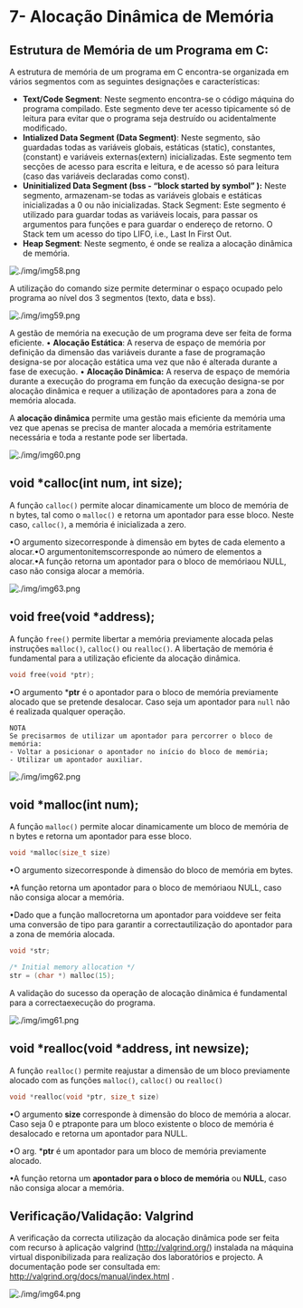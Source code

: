 # 7- Alocação Dinâmica de Memória

## Estrutura de Memória de um Programa em C:

A estrutura de memória de um programa em C encontra-se organizada em vários segmentos com as seguintes designações e características:

- **Text/Code Segment**: Neste segmento encontra-se o código máquina do programa compilado. Este segmento deve ter acesso tipicamente só de leitura para evitar que o programa seja destruído ou acidentalmente modificado.
- **Intialized Data Segment (Data Segment)**: Neste segmento, são guardadas todas as variáveis globais, estáticas (static), constantes, (constant) e variáveis externas(extern) inicializadas. Este segmento tem secções de acesso para escrita e leitura, e de acesso só para leitura (caso das variáveis declaradas como const).
- **Uninitialized Data Segment (bss - “block started by symbol” ):** Neste segmento, armazenam-se todas as variáveis globais e estáticas inicializadas a 0 ou não inicializadas.
Stack Segment: Este segmento é utilizado para guardar todas as variáveis locais, para passar os argumentos para funções e para guardar o endereço de retorno. O Stack tem um acesso do tipo LIFO, i.e., Last In First Out.
- **Heap Segment**: Neste segmento, é onde se realiza a alocação dinâmica de memória.

![./img/img58.png](./img/img58.png)

A utilização do comando size permite determinar o espaço ocupado pelo programa ao nível dos 3 segmentos (texto, data e bss).

![./img/img59.png](./img/img59.png)

A gestão de memória na execução de um programa deve ser feita de forma eficiente.
• **Alocação Estática**: A reserva de espaço de memória por definição da dimensão das variáveis durante a fase de programação designa-se por alocação estática uma vez que não é alterada durante a fase de execução.
• **Alocação Dinâmica:** A reserva de espaço de memória durante a execução do programa em função da execução designa-se por alocação dinâmica e requer a utilização de apontadores para a zona de memória alocada.  

A **alocação dinâmica** permite uma gestão mais eficiente da memória uma vez que  apenas se precisa de manter alocada a memória estritamente necessária e toda a  restante pode ser libertada.

![./img/img60.png](./img/img60.png)

## void *calloc(int num, int size);

A função `calloc()` permite alocar dinamicamente um bloco de memória de n bytes, tal como o `malloc()` e retorna um apontador para esse bloco. Neste caso, `calloc()`, a memória é inicializada a zero.

•O argumento sizecorresponde à dimensão em bytes de cada elemento a alocar.•O argumentonitemscorresponde ao número de elementos a alocar.•A função retorna um apontador para o bloco de memóriaou NULL, caso não consiga alocar a memória.

![./img/img63.png](./img/img63.png)

## void free(void *address);

A função `free()` permite libertar a memória previamente alocada pelas instruções `malloc()`, `calloc()` ou `realloc()`. A libertação de memória é fundamental para a utilização eficiente da alocação dinâmica.
```c
void free(void *ptr);
```

•O argumento ***ptr** é o apontador para o bloco de memória previamente alocado que se pretende desalocar. Caso seja um apontador para `null` não é realizada qualquer operação.
    
    NOTA
    Se precisarmos de utilizar um apontador para percorrer o bloco de memória:
    - Voltar a posicionar o apontador no início do bloco de memória;
    - Utilizar um apontador auxiliar.

![./img/img62.png](./img/img62.png)

## void *malloc(int num);

A função `malloc()` permite alocar dinamicamente um bloco de memória de n bytes e retorna um apontador para esse bloco. 

```c
void *malloc(size_t size)
```

•O argumento sizecorresponde à dimensão do bloco de memória em bytes.

•A função retorna um apontador para o bloco de memóriaou NULL, caso não consiga alocar a memória.

•Dado que a função mallocretorna um apontador para voiddeve ser feita uma conversão de tipo para garantir a correctautilização do apontador para a zona de memória alocada.

```c
void *str;

/* Initial memory allocation */
str = (char *) malloc(15);
```

A validação do sucesso da operação de alocação dinâmica é fundamental para a correctaexecução do programa.

![./img/img61.png](./img/img61.png)

## void *realloc(void *address, int newsize);

A função `realloc()` permite reajustar a dimensão de um bloco previamente alocado com as funções `malloc()`, `calloc()` ou `realloc()`

```c
void *realloc(void *ptr, size_t size)
```

•O argumento **size** corresponde à dimensão do bloco de memória a alocar. Caso seja 0 e ptraponte para um bloco existente o bloco de memória é desalocado e retorna um apontador para NULL. 

•O arg. ***ptr** é um apontador para um bloco de memória previamente alocado.

•A função retorna um **apontador para o bloco de memória** ou **NULL**, caso não consiga alocar a memória.

## Verificação/Validação: Valgrind

A verificação da correcta utilização da alocação dinâmica pode ser feita com recurso à aplicação valgrind (http://valgrind.org/) instalada na máquina virtual disponibilizada para realização dos laboratórios e projecto.
A documentação pode ser consultada em: http://valgrind.org/docs/manual/index.html .

![./img/img64.png](./img/img64.png)